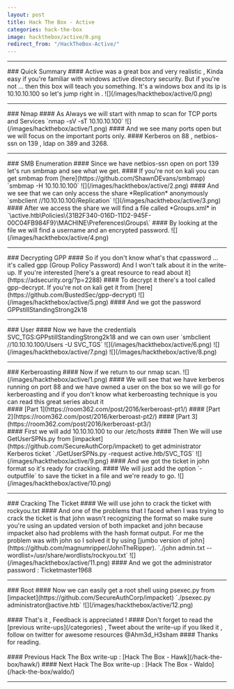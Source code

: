 ```yaml
---
layout: post
title: Hack The Box - Active
categories: hack-the-box
image: hackthebox/active/0.png
redirect_from: "/HackTheBox-Active/"
---
```


<hr>
### Quick Summary 
#### Active was a great box and very realistic , Kinda easy if you're familiar with windows active directory security. But if you're not ... then this box will teach you something. It's a windows box and its ip is 10.10.10.100 so let's jump right in .
![](/images/hackthebox/active/0.png)
<br>
<hr>
### Nmap 
#### As Always we will start with nmap to scan for TCP ports and Services
`nmap -sV -sT 10.10.10.100`
![](/images/hackthebox/active/1.png)
#### And we see many ports open but we will focus on the important ports only.
#### Kerberos on 88 , netbios-ssn on 139 , ldap on 389 and 3268.
<br>
<hr>
### SMB Enumeration
#### Since we have netbios-ssn open on port 139 let's run smbmap and see what we get.
#### If you're not on kali you can get smbmap from [here](https://github.com/ShawnDEvans/smbmap)
`smbmap -H 10.10.10.100`
![](/images/hackthebox/active/2.png)
#### And we see that we can only access the share *Replication* anonymously
`smbclient //10.10.10.100/Replication`
![](/images/hackthebox/active/3.png)
#### After we access the share we will find a file called *Groups.xml* in `\active.htb\Policies\{31B2F340-016D-11D2-945F-00C04FB984F9}\MACHINE\Preferences\Groups\`
#### By looking at the file we will find a username and an encrypted password.
![](/images/hackthebox/active/4.png)
<br>
<hr>
### Decrypting GPP
#### So if you don't know what's that cpassword ... it's called gpp (Group Policy Password) And I won't talk about it in the write-up. If you're interested [here's a great resource to read about it](https://adsecurity.org/?p=2288)
#### To decrypt it there's a tool called gpp-decrypt. If you're not on kali get it from [here](https://github.com/BustedSec/gpp-decrypt)
![](/images/hackthebox/active/5.png)
#### And we got the password GPPstillStandingStrong2k18
<br>
<hr>
### User
#### Now we have the credentials SVC_TGS:GPPstillStandingStrong2k18 and we can own user
`smbclient //10.10.10.100/Users -U SVC_TGS`
![](/images/hackthebox/active/6.png)
![](/images/hackthebox/active/7.png)
![](/images/hackthebox/active/8.png)
<br>
<hr>
### Kerberoasting
#### Now if we return to our nmap scan.
![](/images/hackthebox/active/1.png)
#### We will see that we have kerberos running on port 88 and we have owned a user on the box so we will go for kerberoasting and if you don't know what kerberoasting technique is you can read this great series about it 
<br>
#### [Part 1](https://room362.com/post/2016/kerberoast-pt1/)
#### [Part 2](https://room362.com/post/2016/kerberoast-pt2/)
#### [Part 3](https://room362.com/post/2016/kerberoast-pt3/)
<br>
#### First we will add 10.10.10.100 to our /etc/hosts
#### Then We will use GetUserSPNs.py from [impacket](https://github.com/SecureAuthCorp/impacket) to get administrator  Kerberos ticket
`./GetUserSPNs.py -request active.htb/SVC_TGS`
![](/images/hackthebox/active/9.png)
#### And we got the ticket in john format so it's ready for cracking.
#### We will just add the option `-outputfile` to save the ticket in a file and we're ready to go.
![](/images/hackthebox/active/10.png)
<br>
<hr>
### Cracking The Ticket
#### We will use john to crack the ticket with rockyou.txt
#### And one of the problems that I faced when I was trying to crack the ticket is that john wasn't recognizing the format so make sure you're using an updated version of both impacket and john because impacket also had problems with the hash format output. For me the problem was with john so I solved it by using [jumbo version of john](https://github.com/magnumripper/JohnTheRipper).
`./john admin.txt --wordlist=/usr/share/wordlists/rockyou.txt`
![](/images/hackthebox/active/11.png)
#### And we got the administrator password : Ticketmaster1968
<br>
<hr>
### Root
#### Now we can easily get a root shell using psexec.py from [impacket](https://github.com/SecureAuthCorp/impacket)
`./psexec.py administrator@active.htb`
![](/images/hackthebox/active/12.png)
<br>
<br>
#### That's it , Feedback is appreciated !
#### Don't forget to read the [previous write-ups](/categories) , Tweet about the write-up if you liked it , follow on twitter for awesome resources @Ahm3d_H3sham
#### Thanks for reading.
<br>
<br>
#### Previous Hack The Box write-up : [Hack The Box - Hawk](/hack-the-box/hawk/)
#### Next Hack The Box write-up : [Hack The Box - Waldo](/hack-the-box/waldo/)
<hr>
